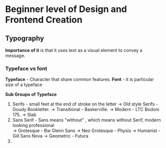 
# Beginner level of Design and Frontend Creation

## Typography 
   
   **Importance of it** is that it uses text as a visual element to convey a message.
   ### Typeface vs font

   **Typeface** - Character that share common features.
   **Font** - it is particular size of a typeface

   **Sub Groups of Typeface** 
   1. Serifs - small feet at the end of stroke on the letter 
             -> Old style Serifs - Goudy Bookletter.
             -> Transitional - Baskerville.
             -> Modern - LTC Bodoni 175.
             -> Slab 
   2. Sans Serif - Sans means "without" , which means without Serif, modern looking professional  
             -> Grotesque - Bw Glenn Sans
             -> Neo Grotesque - Physis
             -> Humanist - Gill Sans Nova
             -> Geometric - Futura 
   3. 
  